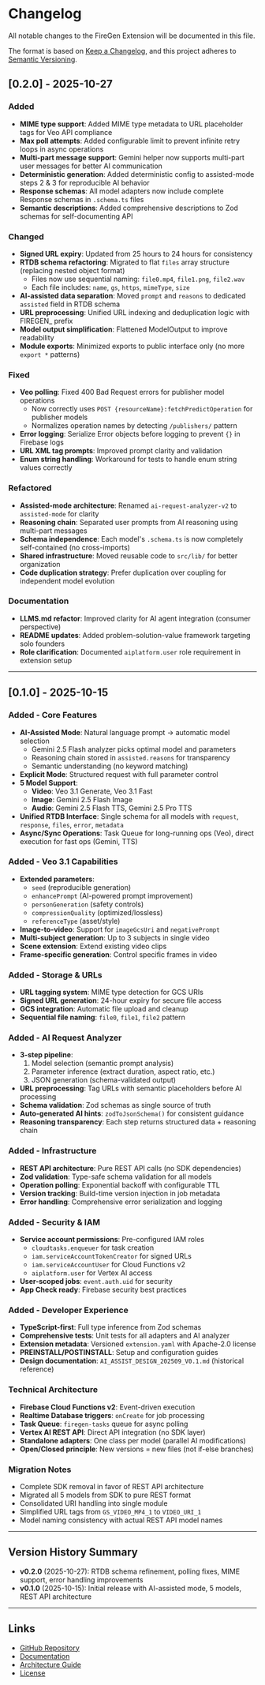 # Changelog

All notable changes to the FireGen Extension will be documented in this file.

The format is based on [Keep a Changelog](https://keepachangelog.com/en/1.0.0/),
and this project adheres to [Semantic Versioning](https://semver.org/spec/v2.0.0.html).

## [0.2.0] - 2025-10-27

### Added
- **MIME type support**: Added MIME type metadata to URL placeholder tags for Veo API compliance
- **Max poll attempts**: Added configurable limit to prevent infinite retry loops in async operations
- **Multi-part message support**: Gemini helper now supports multi-part user messages for better AI communication
- **Deterministic generation**: Added deterministic config to assisted-mode steps 2 & 3 for reproducible AI behavior
- **Response schemas**: All model adapters now include complete Response schemas in `.schema.ts` files
- **Semantic descriptions**: Added comprehensive descriptions to Zod schemas for self-documenting API

### Changed
- **Signed URL expiry**: Updated from 25 hours to 24 hours for consistency
- **RTDB schema refactoring**: Migrated to flat `files` array structure (replacing nested object format)
  - Files now use sequential naming: `file0.mp4`, `file1.png`, `file2.wav`
  - Each file includes: `name`, `gs`, `https`, `mimeType`, `size`
- **AI-assisted data separation**: Moved `prompt` and `reasons` to dedicated `assisted` field in RTDB schema
- **URL preprocessing**: Unified URL indexing and deduplication logic with FIREGEN_ prefix
- **Model output simplification**: Flattened ModelOutput to improve readability
- **Module exports**: Minimized exports to public interface only (no more `export *` patterns)

### Fixed
- **Veo polling**: Fixed 400 Bad Request errors for publisher model operations
  - Now correctly uses `POST {resourceName}:fetchPredictOperation` for publisher models
  - Normalizes operation names by detecting `/publishers/` pattern
- **Error logging**: Serialize Error objects before logging to prevent `{}` in Firebase logs
- **URL XML tag prompts**: Improved prompt clarity and validation
- **Enum string handling**: Workaround for tests to handle enum string values correctly

### Refactored
- **Assisted-mode architecture**: Renamed `ai-request-analyzer-v2` to `assisted-mode` for clarity
- **Reasoning chain**: Separated user prompts from AI reasoning using multi-part messages
- **Schema independence**: Each model's `.schema.ts` is now completely self-contained (no cross-imports)
- **Shared infrastructure**: Moved reusable code to `src/lib/` for better organization
- **Code duplication strategy**: Prefer duplication over coupling for independent model evolution

### Documentation
- **LLMS.md refactor**: Improved clarity for AI agent integration (consumer perspective)
- **README updates**: Added problem-solution-value framework targeting solo founders
- **Role clarification**: Documented `aiplatform.user` role requirement in extension setup

---

## [0.1.0] - 2025-10-15

### Added - Core Features
- **AI-Assisted Mode**: Natural language prompt → automatic model selection
  - Gemini 2.5 Flash analyzer picks optimal model and parameters
  - Reasoning chain stored in `assisted.reasons` for transparency
  - Semantic understanding (no keyword matching)
- **Explicit Mode**: Structured request with full parameter control
- **5 Model Support**: 
  - **Video**: Veo 3.1 Generate, Veo 3.1 Fast
  - **Image**: Gemini 2.5 Flash Image
  - **Audio**: Gemini 2.5 Flash TTS, Gemini 2.5 Pro TTS
- **Unified RTDB Interface**: Single schema for all models with `request`, `response`, `files`, `error`, `metadata`
- **Async/Sync Operations**: Task Queue for long-running ops (Veo), direct execution for fast ops (Gemini, TTS)

### Added - Veo 3.1 Capabilities
- **Extended parameters**: 
  - `seed` (reproducible generation)
  - `enhancePrompt` (AI-powered prompt improvement)
  - `personGeneration` (safety controls)
  - `compressionQuality` (optimized/lossless)
  - `referenceType` (asset/style)
- **Image-to-video**: Support for `imageGcsUri` and `negativePrompt`
- **Multi-subject generation**: Up to 3 subjects in single video
- **Scene extension**: Extend existing video clips
- **Frame-specific generation**: Control specific frames in video

### Added - Storage & URLs
- **URL tagging system**: MIME type detection for GCS URIs
- **Signed URL generation**: 24-hour expiry for secure file access
- **GCS integration**: Automatic file upload and cleanup
- **Sequential file naming**: `file0`, `file1`, `file2` pattern

### Added - AI Request Analyzer
- **3-step pipeline**:
  1. Model selection (semantic prompt analysis)
  2. Parameter inference (extract duration, aspect ratio, etc.)
  3. JSON generation (schema-validated output)
- **URL preprocessing**: Tag URLs with semantic placeholders before AI processing
- **Schema validation**: Zod schemas as single source of truth
- **Auto-generated AI hints**: `zodToJsonSchema()` for consistent guidance
- **Reasoning transparency**: Each step returns structured data + reasoning chain

### Added - Infrastructure
- **REST API architecture**: Pure REST API calls (no SDK dependencies)
- **Zod validation**: Type-safe schema validation for all models
- **Operation polling**: Exponential backoff with configurable TTL
- **Version tracking**: Build-time version injection in job metadata
- **Error handling**: Comprehensive error serialization and logging

### Added - Security & IAM
- **Service account permissions**: Pre-configured IAM roles
  - `cloudtasks.enqueuer` for task creation
  - `iam.serviceAccountTokenCreator` for signed URLs
  - `iam.serviceAccountUser` for Cloud Functions v2
  - `aiplatform.user` for Vertex AI access
- **User-scoped jobs**: `event.auth.uid` for security
- **App Check ready**: Firebase security best practices

### Added - Developer Experience
- **TypeScript-first**: Full type inference from Zod schemas
- **Comprehensive tests**: Unit tests for all adapters and AI analyzer
- **Extension metadata**: Versioned `extension.yaml` with Apache-2.0 license
- **PREINSTALL/POSTINSTALL**: Setup and configuration guides
- **Design documentation**: `AI_ASSIST_DESIGN_202509_V0.1.md` (historical reference)

### Technical Architecture
- **Firebase Cloud Functions v2**: Event-driven execution
- **Realtime Database triggers**: `onCreate` for job processing
- **Task Queue**: `firegen-tasks` queue for async polling
- **Vertex AI REST API**: Direct API integration (no SDK layer)
- **Standalone adapters**: One class per model (parallel AI modifications)
- **Open/Closed principle**: New versions = new files (not if-else branches)

### Migration Notes
- Complete SDK removal in favor of REST API architecture
- Migrated all 5 models from SDK to pure REST format
- Consolidated URI handling into single module
- Simplified URL tags from `GS_VIDEO_MP4_1` to `VIDEO_URI_1`
- Model naming consistency with actual REST API model names

---

## Version History Summary

- **v0.2.0** (2025-10-27): RTDB schema refinement, polling fixes, MIME support, error handling improvements
- **v0.1.0** (2025-10-15): Initial release with AI-assisted mode, 5 models, REST API architecture

---

## Links

- [GitHub Repository](https://github.com/shipfail/firegen)
- [Documentation](https://github.com/shipfail/firegen/blob/main/README.md)
- [Architecture Guide](https://github.com/shipfail/firegen/blob/main/ARCHITECTURE.md)
- [License](https://github.com/shipfail/firegen/blob/main/LICENSE)
